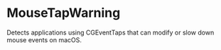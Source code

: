 # MouseTapWarning
Detects applications using CGEventTaps that can modify or slow down mouse events on macOS.

